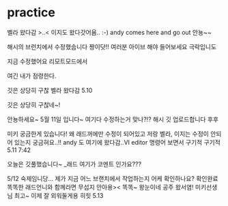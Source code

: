 # practice
벨라 왔다감 >..< 
이지도 왔다갓어욤.. :-)
andy comes here and go out
안뇽~~

해시의 브런치에서 수정했숩니다 짱이닷!!
여러분 아이브 해야 들어보세요 극락입니도


지금 수정했어요 리모트모드에서

여긴 내가 점령한다.

깃은 상당히 구찮
벨라 왔다감 5.10

깃은 상당히 구찮네~!

안뇽하세요~ 5월 11일 입니다~
여기다 수정하는거 맞나?!?
해시 깃 업로드합니다 후후


미키 궁금한게 있습니다! 왜 래드꺼에만 수정이 되어있고 저랑 벨라, 이지는 수정이 안되어 있는지 궁금혀요..!!
andy 도 여기에 왔다감..VI editor 명령어 보면서 구기적 구기적 5.11 7:42

오늘은 깃풀했습니다~ _래드
여기가 코멘트 인가요???

5/12 숙제임니당... 제가 지금 어느 브랜치에서 작업하는지 어케 확인하나요?
확인완료
똑똑한 래드언니와 함께라면 무섭지 안아용><
똑똑~ 왕눈이네 공주 왔서염! 미키선생님 최고~ 이제 잘 외워둘게용 히힛 5.13
